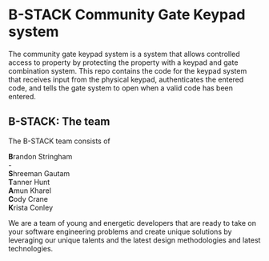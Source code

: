 # B-STACK Community Gate Keypad system

The community gate keypad system is a system that allows controlled access to property by protecting the property with a keypad and gate combination system. This repo contains the code for the keypad system that receives input from the physical keypad, authenticates the entered code, and tells the gate system to open when a valid code has been entered.

## B-STACK: The team
The B-STACK team consists of 

**B**randon Stringham \
\-\
**S**hreeman Gautam \
**T**anner Hunt \
**A**mun Kharel \
**C**ody Crane \
**K**rista Conley

We are a team of young and energetic developers that are ready to take on your software engineering problems and create unique solutions by leveraging our unique talents and the latest design methodologies and latest technologies.

